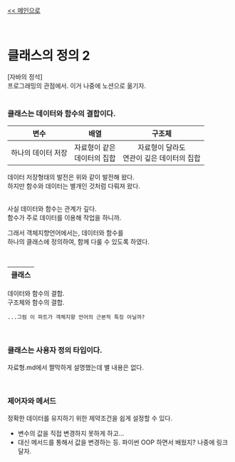 [<< 메인으로](https://github.com/AtomicLiquors/Java_Wiki_Chb)

&nbsp;  
# 클래스의 정의 2
[자바의 정석]  
프로그래밍의 관점에서.
이거 나중에 노션으로 옮기자.   
&nbsp;  
### 클래스는 데이터와 함수의 결합이다.

|<center>변수</center>|<center>배열</center>|<center>구조체</center>
|:--:|:--:|:--:|
하나의 데이터 저장 | 자료형이 같은</br> 데이터의 집합 | 자료형이 달라도 </br>연관이 깊은 데이터의 집합

데이터 저장형태의 발전은 위와 같이 발전해 왔다.  
하지만 함수와 데이터는 별개인 것처럼 다뤄져 왔다. 

&nbsp;  
사실 데이터와 함수는 관계가 깊다.  
함수가 주로 데이터를 이용해 작업을 하니까. 

그래서 객체지향언어에서는, 데이터와 함수를   
하나의 클래스에 정의하여, 함께 다룰 수 있도록 하였다.  

&nbsp;  

|클래스|
|:--:|
데이터와 함수의 결합.</br>구조체와 함수의 결합.

```
...그럼 이 파트가 객체지향 언어의 근본적 특징 아닐까?
```
&nbsp;  
### 클래스는 사용자 정의 타입이다. 
자료형.md에서 짤막하게 설명했는데 별 내용은 없다.

&nbsp;  
### 제어자와 메서드
정확한 데이터를 유지하기 위한 제약조건을 쉽게 설정할 수 있다.  
- 변수의 값을 직접 변경하지 못하게 하고...
- 대신 메서드를 통해서 값을 변경하는 등. 파이썬 OOP 하면서 배웠지? 나중에 링크 달자.